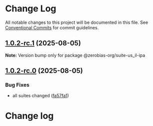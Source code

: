 # Change Log

All notable changes to this project will be documented in this file.
See [Conventional Commits](https://conventionalcommits.org) for commit guidelines.

## [1.0.2-rc.1](https://github.com/zerobias-org/suite/compare/@zerobias-org/suite-us_il-ipa@1.0.2-rc.0...@zerobias-org/suite-us_il-ipa@1.0.2-rc.1) (2025-08-05)

**Note:** Version bump only for package @zerobias-org/suite-us_il-ipa





## [1.0.2-rc.0](https://github.com/zerobias-org/suite/compare/@zerobias-org/suite-us_il-ipa@1.0.1...@zerobias-org/suite-us_il-ipa@1.0.2-rc.0) (2025-08-05)


### Bug Fixes

* all suites changed ([fa57fa1](https://github.com/zerobias-org/suite/commit/fa57fa1af7628003297df46b2d7740fe95bd2666))





# Change log
